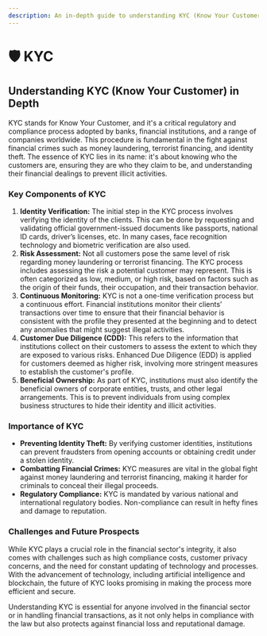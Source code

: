 ```yaml
---
description: An in-depth guide to understanding KYC (Know Your Customer), its importance in regulatory compliance, key components, and its role in preventing financial crimes.
---
```


# 🛡️ KYC

## Understanding KYC (Know Your Customer) in Depth

KYC stands for Know Your Customer, and it's a critical regulatory and compliance process adopted by banks, financial institutions, and a range of companies worldwide. This procedure is fundamental in the fight against financial crimes such as money laundering, terrorist financing, and identity theft. The essence of KYC lies in its name: it's about knowing who the customers are, ensuring they are who they claim to be, and understanding their financial dealings to prevent illicit activities.

### **Key Components of KYC**

1. **Identity Verification:** The initial step in the KYC process involves verifying the identity of the clients. This can be done by requesting and validating official government-issued documents like passports, national ID cards, driver’s licenses, etc. In many cases, face recognition technology and biometric verification are also used.
2. **Risk Assessment:** Not all customers pose the same level of risk regarding money laundering or terrorist financing. The KYC process includes assessing the risk a potential customer may represent. This is often categorized as low, medium, or high risk, based on factors such as the origin of their funds, their occupation, and their transaction behavior.
3. **Continuous Monitoring:** KYC is not a one-time verification process but a continuous effort. Financial institutions monitor their clients’ transactions over time to ensure that their financial behavior is consistent with the profile they presented at the beginning and to detect any anomalies that might suggest illegal activities.
4. **Customer Due Diligence (CDD):** This refers to the information that institutions collect on their customers to assess the extent to which they are exposed to various risks. Enhanced Due Diligence (EDD) is applied for customers deemed as higher risk, involving more stringent measures to establish the customer's profile.
5. **Beneficial Ownership:** As part of KYC, institutions must also identify the beneficial owners of corporate entities, trusts, and other legal arrangements. This is to prevent individuals from using complex business structures to hide their identity and illicit activities.

### **Importance of KYC**

* **Preventing Identity Theft:** By verifying customer identities, institutions can prevent fraudsters from opening accounts or obtaining credit under a stolen identity.
* **Combatting Financial Crimes:** KYC measures are vital in the global fight against money laundering and terrorist financing, making it harder for criminals to conceal their illegal proceeds.
* **Regulatory Compliance:** KYC is mandated by various national and international regulatory bodies. Non-compliance can result in hefty fines and damage to reputation.

### **Challenges and Future Prospects**

While KYC plays a crucial role in the financial sector's integrity, it also comes with challenges such as high compliance costs, customer privacy concerns, and the need for constant updating of technology and processes. With the advancement of technology, including artificial intelligence and blockchain, the future of KYC looks promising in making the process more efficient and secure.

Understanding KYC is essential for anyone involved in the financial sector or in handling financial transactions, as it not only helps in compliance with the law but also protects against financial loss and reputational damage.
